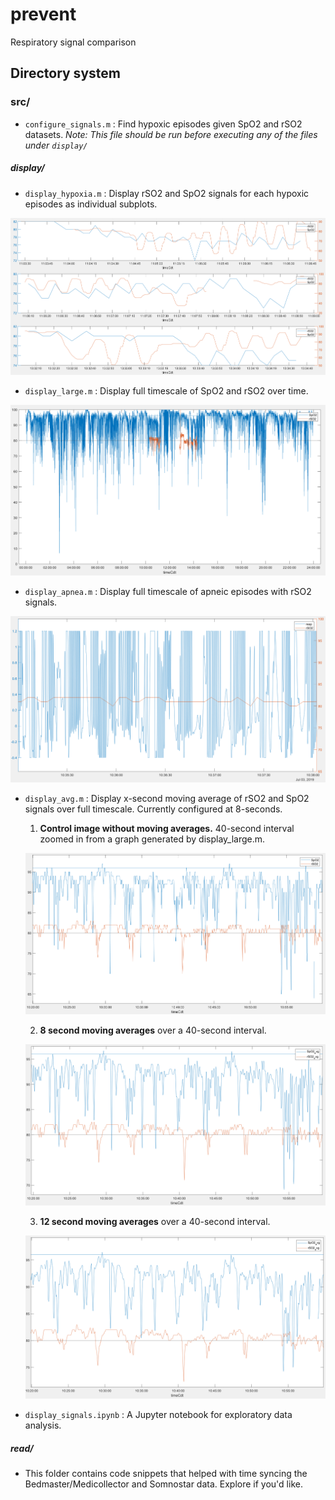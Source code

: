 # prevent
Respiratory signal comparison

## Directory system

### src/

* `configure_signals.m` : Find hypoxic episodes given SpO2 and rSO2 datasets. _Note: This file should be run before executing any of the files under `display/`_

##### display/

* `display_hypoxia.m` : Display rSO2 and SpO2 signals for each hypoxic episodes as individual subplots.

![Example display_hypoxia.m generated graph](/supplemental/display_hypoxia.png)

* `display_large.m` : Display full timescale of SpO2 and rSO2 over time.

![Example display_large.m generated graph](/supplemental/display_large.png)

* `display_apnea.m` : Display full timescale of apneic episodes with rSO2  signals.

![Example display_apnea.m generated graph](/supplemental/display_apnea.png)

* `display_avg.m` : Display x-second moving average of rSO2 and SpO2 signals over full timescale. Currently configured at 8-seconds.

   1. **Control image without moving averages.** 40-second interval zoomed in from a graph generated by display_large.m.

   ![Control for display average, generated from display_large.m](/supplemental/display_large_avgctrl.png)

   2. **8 second moving averages** over a 40-second interval.

   ![8-second moving averages generated from display_avg.m](/supplemental/display_avg_8s.png)

   3. **12 second moving averages** over a 40-second interval.

   ![12 second moving averages generated from display_avg.m](/supplemental/display_avg_12s.png)

* `display_signals.ipynb` : A Jupyter notebook for exploratory data analysis.

##### read/

* This folder contains code snippets that helped with time syncing the Bedmaster/Medicollector and Somnostar data. Explore if you'd like.
